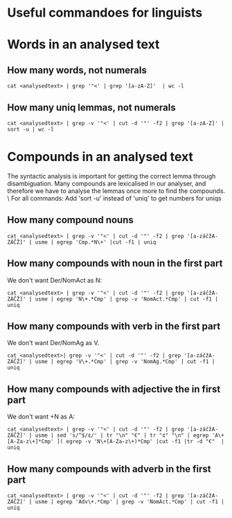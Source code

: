 # Useful commandoes for linguists

# Words in an analysed text

## How many words, not numerals

```
cat <analysedtext> | grep '"<' | grep '[a-zA-Z]'  | wc -l
```

## How many uniq lemmas, not numerals

```
cat <analysedtext> | grep -v '"<' | cut -d '"' -f2 | grep '[a-zA-Z]' | sort -u | wc -l
```

# Compounds in an analysed text

The syntactic analysis is important for getting the correct lemma through disambiguation. Many compounds are lexicalised in our analyser, and therefore we have to analyse the lemmas once more to find the compounds. \\
For all commands: Add 'sort -u' instead of 'uniq' to get numbers for uniqs

## How many compound nouns

```
cat <analysedtext> | grep -v '"<' | cut -d '"' -f2 | grep '[a-záčžA-ZÁČŽ]' | usme | egrep 'Cmp.*N\+' |cut -f1 | uniq
```

## How many compounds with noun in the first part

We don't want Der/NomAct as N:

```
cat <analysedtext> | grep -v '"<' | cut -d '"' -f2 | grep '[a-záčžA-ZÁČŽ]' | usme | egrep 'N\+.*Cmp' | grep -v 'NomAct.*Cmp' | cut -f1 | uniq
```

## How many compounds with verb in the first part

We don't want Der/NomAg as V.

```
cat <analysedtext>| grep -v '"<' | cut -d '"' -f2 | grep '[a-záčžA-ZÁČŽ]' | usme | egrep 'V\+.*Cmp' | grep -v 'NomAg.*Cmp' | cut -f1 | uniq
```

## How many compounds with adjective the in first part

We don't want +N as A:

```
cat <analysedtext> | grep -v '"<' | cut -d '"' -f2 | grep '[a-záčžA-ZÁČŽ]' | usme | sed 's/^$/¢/' | tr "\n" "€" | tr "¢" "\n" | egrep 'A\+[A-Za-z\+]*Cmp' ]( egrep -v 'N\+[A-Za-z\+)*Cmp' |cut -f1 |tr -d "€"  | uniq
```

## How many compounds with adverb in the first part

```
cat <analysedtext> | grep -v '"<' | cut -d '"' -f2 | grep '[a-záčžA-ZÁČŽ]' | usme | egrep 'Adv\+.*Cmp' | grep -v 'NomAct.*Cmp' | cut -f1 | uniq
```
